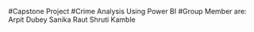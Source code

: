#Capstone Project
#Crime Analysis Using Power BI
#Group Member are:
Arpit Dubey
Sanika Raut
Shruti Kamble
